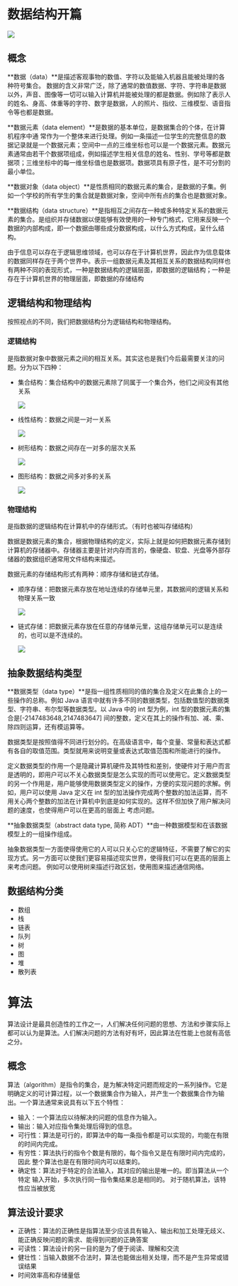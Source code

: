 # 数据结构开篇

![](https://images.pexels.com/photos/163064/play-stone-network-networked-interactive-163064.jpeg?cs=srgb&dl=pexels-163064.jpg&fm=jpg)

## 概念

**数据（data）**是描述客观事物的数值、字符以及能输入机器且能被处理的各种符号集合。  数据的含义非常广泛，除了通常的数值数据、字符、字符串是数据以外，声音、图像等一切可以输入计算机并能被处理的都是数据。例如除了表示人的姓名、身高、体重等的字符、数字是数据，人的照片、指纹、三维模型、语音指令等也都是数据。



**数据元素（data element）**是数据的基本单位，是数据集合的个体，在计算机程序中通 常作为一个整体来进行处理。例如一条描述一位学生的完整信息的数据记录就是一个数据元素；空间中一点的三维坐标也可以是一个数据元素。数据元素通常由若干个数据项组成，例如描述学生相关信息的姓名、性别、学号等都是数据项；三维坐标中的每一维坐标值也是数据项。数据项具有原子性，是不可分割的最小单位。



**数据对象（data object）**是性质相同的数据元素的集合，是数据的子集。例如一个学校的所有学生的集合就是数据对象，空间中所有点的集合也是数据对象。



**数据结构（data structure）**是指相互之间存在一种或多种特定关系的数据元素的集合。是组织并存储数据以便能够有效使用的一种专门格式，它用来反映一个数据的内部构成，即一个数据由哪些成分数据构成，以什么方式构成，呈什么结构。      

由于信息可以存在于逻辑思维领域，也可以存在于计算机世界，因此作为信息载体的数据同样存在于两个世界中。表示一组数据元素及其相互关系的数据结构同样也有两种不同的表现形式，一种是数据结构的逻辑层面，即数据的逻辑结构；一种是存在于计算机世界的物理层面，即数据的存储结构



## 逻辑结构和物理结构

按照视点的不同，我们把数据结构分为逻辑结构和物理结构。

### 逻辑结构

是指数据对象中数据元素之间的相互关系。其实这也是我们今后最需要关注的问题。分为以下四种：

- 集合结构：集合结构中的数据元素除了同属于一个集合外，他们之间没有其他关系

   ![](https://tva1.sinaimg.cn/large/007S8ZIlly1gix1hh13a3j30dy0dw755.jpg) 

- 线性结构：数据之间是一对一关系

   ![](https://tva1.sinaimg.cn/large/007S8ZIlly1gix1hldwtcj30fy080mxc.jpg) 

- 树形结构：数据之间存在一对多的层次关系

   ![](https://tva1.sinaimg.cn/large/007S8ZIlly1gix1hp4ex1j30ik0c20td.jpg) 

- 图形结构：数据之间多对多的关系

   ![](https://tva1.sinaimg.cn/large/007S8ZIlly1gix1hsezzfj30eu0e6gmi.jpg) 

### 物理结构

是指数据的逻辑结构在计算机中的存储形式。（有时也被叫存储结构）

数据是数据元素的集合，根据物理结构的定义，实际上就是如何把数据元素存储到计算机的存储器中。存储器主要是针对内存而言的，像硬盘、软盘、光盘等外部存储器的数据组织通常用文件结构来描述。

数据元素的存储结构形式有两种：顺序存储和链式存储。

- 顺序存储：把数据元素存放在地址连续的存储单元里，其数据间的逻辑关系和物理关系一致

   ![](https://tva1.sinaimg.cn/large/007S8ZIlly1gix1hw6vx7j30j904qjrj.jpg) 

- 链式存储：把数据元素存放在任意的存储单元里，这组存储单元可以是连续的，也可以是不连续的。

   ![](https://tva1.sinaimg.cn/large/007S8ZIlly1gix1i0igvfj30m00i9wfm.jpg) 



## 抽象数据结构类型

**数据类型（data type）**是指一组性质相同的值的集合及定义在此集合上的一些操作的总称。例如 Java 语言中就有许多不同的数据类型，包括数值型的数据类型、字符串、布尔型等数据类型。以 Java 中的 int 型为例，int 型的数据元素的集合是[-2147483648,2147483647]  间的整数，定义在其上的操作有加、减、乘、除四则运算，还有模运算等。  

数据类型是按照值得不同进行划分的。在高级语言中，每个变量、常量和表达式都有各自的取值范围。类型就用来说明变量或表达式取值范围和所能进行的操作。

定义数据类型的作用一个是隐藏计算机硬件及其特性和差别，使硬件对于用户而言是透明的，即用户可以不关心数据类型是怎么实现的而可以使用它。定义数据类型的另一个作用是，用户能够使用数据类型定义的操作，方便的实现问题的求解。例如，用户可以使用 Java  定义在 int 型的加法操作完成两个整数的加法运算，而不用关心两个整数的加法在计算机中到底是如何实现的。这样不但加快了用户解决问题的速度，也使得用户可以在更高的层面上  考虑问题。  

**抽象数据类型（abstract data type, 简称 ADT）**由一种数据模型和在该数据模型上的一组操作组成。  

抽象数据类型一方面使得使用它的人可以只关心它的逻辑特征，不需要了解它的实现方式。另一方面可以使我们更容易描述现实世界，使得我们可以在更高的层面上来考虑问题。 例如可以使用树来描述行政区划，使用图来描述通信网络。  

 

## 数据结构分类

- 数组
- 栈
- 链表
- 队列
- 树
- 图
- 堆
- 散列表



# 算法

算法设计是最具创造性的工作之一，人们解决任何问题的思想、方法和步骤实际上都可以认为是算法。人们解决问题的方法有好有坏，因此算法在性能上也就有高低之分。

## 概念

算法（algorithm）是指令的集合，是为解决特定问题而规定的一系列操作。它是明确定义的可计算过程，以一个数据集合作为输入，并产生一个数据集合作为输出。一个算法通常来说具有以下五个特性：  

- 输入：一个算法应以待解决的问题的信息作为输入。  
- 输出：输入对应指令集处理后得到的信息。  
- 可行性：算法是可行的，即算法中的每一条指令都是可以实现的，均能在有限的时间内完成。  
- 有穷性：算法执行的指令个数是有限的，每个指令又是在有限时间内完成的，因此 整个算法也是在有限时间内可以结束的。  
- 确定性：算法对于特定的合法输入，其对应的输出是唯一的。即当算法从一个特定  输入开始，多次执行同一指令集结果总是相同的。  对于随机算法，该特性应当被放宽



## 算法设计要求

- 正确性：算法的正确性是指算法至少应该具有输入、输出和加工处理无歧义、能正确反映问题的需求、能得到问题的正确答案
- 可读性：算法设计的另一目的是为了便于阅读、理解和交流
- 健壮性：当输入数据不合法时，算法也能做出相关处理，而不是产生异常或错误结果
- 时间效率高和存储量低